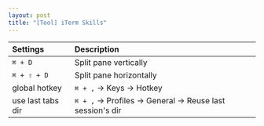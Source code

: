 ```yaml
---
layout: post
title: "[Tool] iTerm Skills"
---
```


| Settings          | Description                                                |
| :---------------- | :--------------------------------------------------------- |
| `⌘ + D`           | Split pane vertically                                      |
| `⌘ + ⇧ + D`       | Split pane horizontally                                    |
| global hotkey     | `⌘ + ,` -> Keys -> Hotkey                                  |
| use last tabs dir | `⌘ + ,` -> Profiles -> General -> Reuse last session's dir |